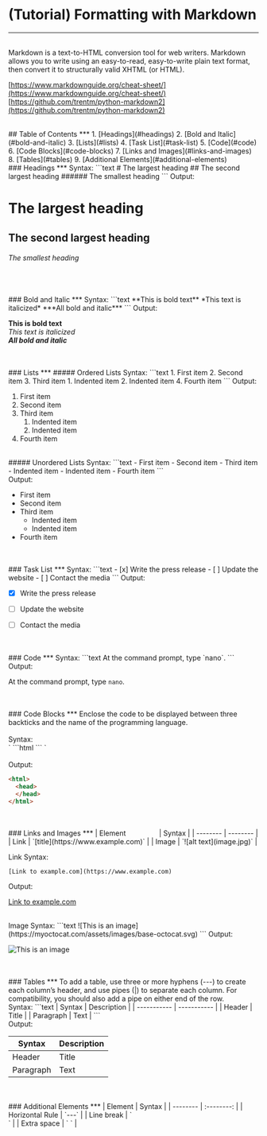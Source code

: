 # (Tutorial) Formatting with Markdown
***



<!-- =================== Intro ========================  -->
<br>
Markdown is a text-to-HTML conversion tool for web writers. Markdown allows you to write using an easy-to-read, easy-to-write plain text format, then convert it to structurally valid XHTML (or HTML).

[https://www.markdownguide.org/cheat-sheet/](https://www.markdownguide.org/cheat-sheet/)
<br>
[https://github.com/trentm/python-markdown2](https://github.com/trentm/python-markdown2)



<!-- =================== Table of Contents ========================  -->
<br>
## Table of Contents
***
1. [Headings](#headings)
2. [Bold and Italic](#bold-and-italic)
3. [Lists](#lists)
4. [Task List](#task-list)
5. [Code](#code)
6. [Code Blocks](#code-blocks)
7. [Links and Images](#links-and-images)
8. [Tables](#tables)
9. [Additional Elements](#additional-elements)



<!-- =================== Headings ========================  -->
<br>
### Headings
***
Syntax:
```text
# The largest heading
## The second largest heading
###### The smallest heading
```
Output:

# The largest heading
## The second largest heading
###### The smallest heading   



<!-- =================== Bold and Italic ========================  -->
<br>
<br>
### Bold and Italic
***
Syntax:
```text
**This is bold text**
*This text is italicized*	
***All bold and italic***	
```
Output:

**This is bold text** <br>
*This text is italicized*	
***All bold and italic***	



<!-- =================== Lists ========================  -->
<br>
<br>
### Lists
***
##### Ordered Lists
Syntax:
```text
1. First item
2. Second item
3. Third item
    1. Indented item
    2. Indented item
4. Fourth item
```
Output:

1. First item
2. Second item
3. Third item
    1. Indented item
    2. Indented item
4. Fourth item

<br>
##### Unordered Lists 
Syntax:
```text
- First item
- Second item
- Third item
    - Indented item
    - Indented item
- Fourth item
```
<br>
Output:

- First item
- Second item
- Third item
    - Indented item
    - Indented item
- Fourth item



<!-- =================== Task Lists ========================  -->
<br>
<br>
### Task List
***
Syntax:
```text
- [x] Write the press release
- [ ] Update the website
- [ ] Contact the media
```
Output:

- [x] Write the press release
- [ ] Update the website
- [ ] Contact the media



<!-- =================== Code ========================  -->
<br>
<br>
### Code
***
Syntax:
```text
At the command prompt, type `nano`.
```
Output:

At the command prompt, type `nano`.



<!-- =================== Code Blocks ========================  -->
<br>
<br>
### Code Blocks
***
Enclose the code to be displayed between three backticks and the name of the programming language.
<br>
<br>
Syntax:
<br>
` ```html
<html>
  <head>
  </head>
</html>
```  `
<br>
<br>
Output:

```html
<html>
  <head>
  </head>
</html>
```


<!-- =================== Links and Images ========================  -->
<br>
<br>
### Links and Images
***
| Element &nbsp;&nbsp;&nbsp;&nbsp;&nbsp;&nbsp;&nbsp;&nbsp;&nbsp;&nbsp;&nbsp;&nbsp;&nbsp;&nbsp;&nbsp; |  Syntax |
| -------- | -------- |
| Link | `[title](https://www.example.com)` |
| Image | `![alt text](image.jpg)` |

<br>

Link Syntax:
```text
[Link to example.com](https://www.example.com)
```
Output:

[Link to example.com](https://www.example.com)

<br>
Image Syntax:
```text
![This is an image](https://myoctocat.com/assets/images/base-octocat.svg)
```
Output:

![This is an image](https://myoctocat.com/assets/images/base-octocat.svg)



<!-- =================== Tables ========================  -->
<br>
<br>
### Tables
***
To add a table, use three or more hyphens (---) to create each column’s header, and use pipes (|) to separate each column. For compatibility, you should also add a pipe on either end of the row.

<br>
Syntax:
```text
| Syntax      | Description |
| ----------- | ----------- |
| Header      | Title       |
| Paragraph   | Text        |
```

<br>
Output:

| Syntax      | Description |
| ----------- | ----------- |
| Header      | Title       |
| Paragraph   | Text        |


<!-- =================== Additional Elements ========================  -->
<br>
<br>
### Additional Elements
***
| Element |  Syntax |
| -------- | :--------: |
| Horizontal Rule | `---` |
| Line break | `<br>` |
| Extra space | `&nbsp;` |